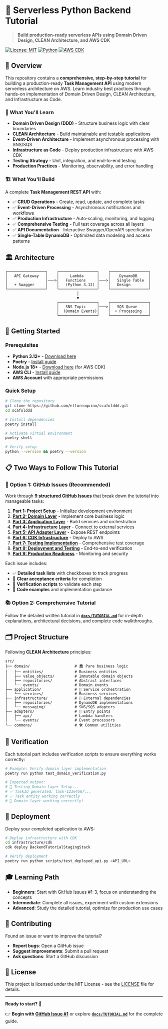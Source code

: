# 🚀 Serverless Python Backend Tutorial

> **Build production-ready serverless APIs using Domain Driven Design, CLEAN Architecture, and AWS CDK**

[![License: MIT](https://img.shields.io/badge/License-MIT-yellow.svg)](https://opensource.org/licenses/MIT)
[![Python](https://img.shields.io/badge/python-3.12+-blue.svg)](https://www.python.org/downloads/)
[![AWS CDK](https://img.shields.io/badge/AWS%20CDK-2.0+-orange.svg)](https://aws.amazon.com/cdk/)

## 📖 Overview

This repository contains a **comprehensive, step-by-step tutorial** for building a production-ready **Task Management API** using modern serverless architecture on AWS. Learn industry best practices through hands-on implementation of Domain Driven Design, CLEAN Architecture, and Infrastructure as Code.

### 🎯 What You'll Learn

- **Domain Driven Design (DDD)** - Structure business logic with clear boundaries
- **CLEAN Architecture** - Build maintainable and testable applications  
- **Event-Driven Architecture** - Implement asynchronous processing with SNS/SQS
- **Infrastructure as Code** - Deploy production infrastructure with AWS CDK
- **Testing Strategy** - Unit, integration, and end-to-end testing
- **Production Practices** - Monitoring, observability, and error handling

### 🏗️ What You'll Build

A complete **Task Management REST API** with:

- ✅ **CRUD Operations** - Create, read, update, and complete tasks
- ✅ **Event-Driven Processing** - Asynchronous notifications and workflows
- ✅ **Production Infrastructure** - Auto-scaling, monitoring, and logging
- ✅ **Comprehensive Testing** - Full test coverage across all layers
- ✅ **API Documentation** - Interactive Swagger/OpenAPI specification
- ✅ **Single-Table DynamoDB** - Optimized data modeling and access patterns

## 🏛️ Architecture

```
┌─────────────────┐    ┌─────────────────┐    ┌─────────────────┐
│   API Gateway   │    │     Lambda      │    │    DynamoDB     │
│                 │───>│   Functions     │───>│   Single Table  │
│   + Swagger     │    │   (Python 3.12) │    │   Design        │
└─────────────────┘    └─────────────────┘    └─────────────────┘
                                │
                                ▼
                       ┌─────────────────┐    ┌─────────────────┐
                       │   SNS Topic     │───>│   SQS Queue     │
                       │  (Domain Events)│    │  + Processing   │
                       └─────────────────┘    └─────────────────┘
```

## 🚀 Getting Started

### Prerequisites

- **Python 3.12+** - [Download here](https://www.python.org/downloads/)
- **Poetry** - [Install guide](https://python-poetry.org/docs/#installation)
- **Node.js 18+** - [Download here](https://nodejs.org/) (for AWS CDK)
- **AWS CLI** - [Install guide](https://docs.aws.amazon.com/cli/latest/userguide/getting-started-install.html)
- **AWS Account** with appropriate permissions

### Quick Setup

```bash
# Clone the repository
git clone https://github.com/ettoreaquino/scafolddd.git
cd scafolddd

# Install dependencies
poetry install

# Activate virtual environment
poetry shell

# Verify setup
python --version && poetry --version
```

## 📋 Two Ways to Follow This Tutorial

### 🎯 Option 1: GitHub Issues (Recommended)

Work through **[9 structured GitHub Issues](https://github.com/ettoreaquino/scafolddd/issues)** that break down the tutorial into manageable tasks:

1. **[Part 1: Project Setup](https://github.com/ettoreaquino/scafolddd/issues/1)** - Initialize development environment
2. **[Part 2: Domain Layer](https://github.com/ettoreaquino/scafolddd/issues/2)** - Implement core business logic
3. **[Part 3: Application Layer](https://github.com/ettoreaquino/scafolddd/issues/3)** - Build services and orchestration
4. **[Part 4: Infrastructure Layer](https://github.com/ettoreaquino/scafolddd/issues/4)** - Connect to external services
5. **[Part 5: API Adapter Layer](https://github.com/ettoreaquino/scafolddd/issues/5)** - Expose REST endpoints
6. **[Part 6: CDK Infrastructure](https://github.com/ettoreaquino/scafolddd/issues/6)** - Deploy to AWS
7. **[Part 7: Testing Implementation](https://github.com/ettoreaquino/scafolddd/issues/7)** - Comprehensive test coverage
8. **[Part 8: Deployment and Testing](https://github.com/ettoreaquino/scafolddd/issues/8)** - End-to-end verification
9. **[Part 9: Production Readiness](https://github.com/ettoreaquino/scafolddd/issues/9)** - Monitoring and security

Each issue includes:
- ✅ **Detailed task lists** with checkboxes to track progress
- 🎯 **Clear acceptance criteria** for completion
- 🧪 **Verification scripts** to validate each step
- 📝 **Code examples** and implementation guidance

### 📚 Option 2: Comprehensive Tutorial

Follow the detailed written tutorial in **[`docs/TUTORIAL.md`](docs/TUTORIAL.md)** for in-depth explanations, architectural decisions, and complete code walkthroughs.

## 🗂️ Project Structure

Following **CLEAN Architecture** principles:

```
src/
├── domain/                    # 🏛️ Pure business logic
│   ├── entities/              # Business entities
│   ├── value_objects/         # Immutable domain objects  
│   ├── repositories/          # Abstract interfaces
│   └── events/                # Domain events
├── application/               # 🎯 Service orchestration
│   └── services/              # Business services
├── infrastructure/            # 🔧 External dependencies
│   ├── repositories/          # DynamoDB implementations
│   └── messaging/             # SNS/SQS adapters
├── adapters/                  # 🔌 Entry points
│   ├── api/                   # Lambda handlers
│   └── events/                # Event processors
└── commons/                   # 🛠️ Common utilities
```

## 🧪 Verification

Each tutorial part includes verification scripts to ensure everything works correctly:

```bash
# Example: Verify domain layer implementation
poetry run python test_domain_verification.py

# Expected output:
# 🧪 Testing Domain Layer Setup...
# ✅ TaskId generated: task-123e4567...
# ✅ Task entity working correctly
# 🎉 Domain layer working correctly!
```

## 🚀 Deployment

Deploy your completed application to AWS:

```bash
# Deploy infrastructure with CDK
cd infrastructure/cdk
cdk deploy BackendTutorialStagingStack

# Verify deployment
poetry run python scripts/test_deployed_api.py <API_URL>
```

## 🎓 Learning Path

- **Beginners**: Start with GitHub Issues #1-3, focus on understanding the concepts
- **Intermediate**: Complete all issues, experiment with custom extensions  
- **Advanced**: Study the detailed tutorial, optimize for production use cases

## 🤝 Contributing

Found an issue or want to improve the tutorial? 

- **Report bugs**: Open a GitHub issue
- **Suggest improvements**: Submit a pull request
- **Ask questions**: Start a GitHub discussion

## 📜 License

This project is licensed under the MIT License - see the [LICENSE](LICENSE) file for details.

---

**Ready to start?** 🎉 

👉 **Begin with [GitHub Issue #1](https://github.com/ettoreaquino/scafolddd/issues/1)** or explore **[`docs/TUTORIAL.md`](docs/TUTORIAL.md)** for the complete guide.
